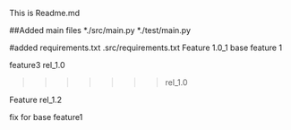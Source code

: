 This is Readme.md

##Added main files
*./src/main.py
*./test/main.py

#added requirements.txt
.src/requirements.txt
Feature 1.0_1
base feature 1

feature3 rel_1.0
>>>>>>> rel_1.0


Feature rel_1.2

fix for base feature1